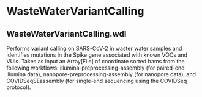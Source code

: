 # WasteWaterVariantCalling

## WasteWaterVariantCalling.wdl

Performs variant calling on SARS-CoV-2 in waster water samples and identifies mutations in the Spike gene associated with known VOCs and VUIs.
Takes as input an Array[File] of coordinate sorted bams from the following workflows: illumina-preprocessing-assembly (for paired-end illumina data), nanopore-preprocessing-assembly (for nanopore data), and COVIDSeqSEassembly (for single-end sequencing using the COVIDSeq protocol).
